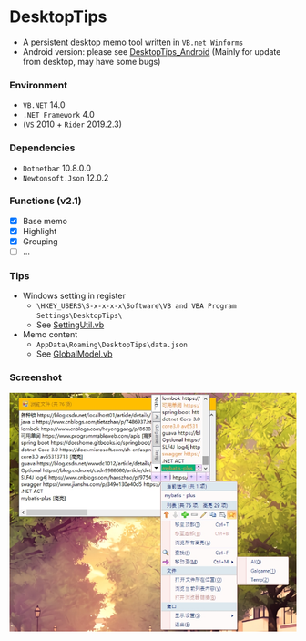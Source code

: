 # DesktopTips

+ A persistent desktop memo tool written in `VB.net Winforms`
+ Android version: please see [DesktopTips_Android](https://github.com/Aoi-hosizora/DesktopTips_Android) (Mainly for update from desktop, may have some bugs)

### Environment

+ `VB.NET` 14.0
+ `.NET Framework` 4.0
+ (`VS` 2010 + `Rider` 2019.2.3)

### Dependencies

+ `Dotnetbar` 10.8.0.0
+ `Newtonsoft.Json` 12.0.2

### Functions (v2.1)

+ [x] Base memo
+ [x] Highlight
+ [x] Grouping
+ [ ] ...

### Tips

+ Windows setting in register
    + `\HKEY_USERS\S-x-x-x-x\Software\VB and VBA Program Settings\DesktopTips\`
    + See [SettingUtil.vb](src/util/SettingUtil.vb)
+ Memo content
    + `AppData\Roaming\DesktopTips\data.json`
    + See [GlobalModel.vb](src/model/GlobalModel.vb)

### Screenshot

![Screenshot_1](./assets/Screenshot_1.jpg)
